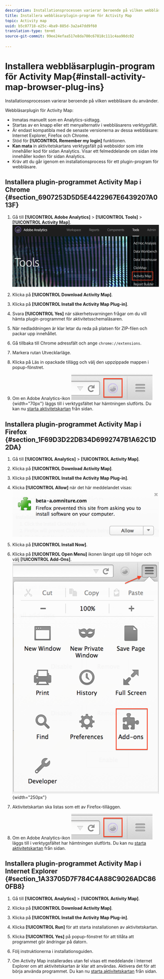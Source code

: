 ```yaml
---
description: Installationsprocessen varierar beroende på vilken webbläsare du använder.
title: Installera webbläsarplugin-program för Activity Map
topic: Activity map
uuid: b5c07718-e25c-4ba9-885d-3a2a47dd9f60
translation-type: tm+mt
source-git-commit: 99ee24efaa517e8da700c67818c111c4aa90dc02

---
```



# Installera webbläsarplugin-program för Activity Map{#install-activity-map-browser-plug-ins}

Installationsprocessen varierar beroende på vilken webbläsare du använder.

Webbläsarplugin för Activity Map:

* Inmatas manuellt som en Analytics-sidtagg.
* Startas av en knapp eller ett menyalternativ i webbläsarens verktygsfält.
* Är endast kompatibla med de senaste versionerna av dessa webbläsare: Internet Explorer, Firefox och Chrome.
* Stöd för **[!UICONTROL Remember my login]** funktionen.
* **Kan mata** in aktivitetskartans verktygsfält på webbsidor som inte innehåller kod för sidan Analytics. Visar ett felmeddelande om sidan inte innehåller koden för sidan Analytics.
* Kräv att du går igenom en installationsprocess för ett plugin-program för webbläsare.

## Installera plugin-programmet Activity Map i Chrome {#section_6907253D5D5E4422967E6439207A013F}

1. Gå till **[!UICONTROL Adobe Analytics]** > **[!UICONTROL Tools]** > **[!UICONTROL Activity Map]**.  ![](assets/install_am.png)

1. Klicka på **[!UICONTROL Download Activity Map]**.
1. Klicka på **[!UICONTROL Install the Activity Map Plug-in]**.
1. Svara **[!UICONTROL Yes]** när säkerhetsvarningen frågar om du vill hämta plugin-programmet för aktivitetsschemaläsaren.
1. När nedladdningen är klar letar du reda på platsen för ZIP-filen och packar upp innehållet.
1. Gå tillbaka till Chrome adressfält och ange `chrome://extensions`.
1. Markera rutan Utvecklarläge.
1. Klicka på Läs in opackade tillägg och välj den uppzippade mappen i popup-fönstret.
1. Om en Adobe Analytics-ikon ![](assets/an_icon.png){width=&quot;70px&quot;} läggs till i verktygsfältet har hämtningen slutförts. Du kan nu [starta aktivitetskartan](/help/analyze/activity-map/activitymap-getting-started/activitymap-getting-started-users/activitymap-launch.md) från sidan.

## Installera plugin-programmet Activity Map i Firefox {#section_1F69D3D22DB34D6992747B1A62C1D2DA}

1. Gå till **[!UICONTROL Analytics]** > **[!UICONTROL Activity Map]**.

1. Klicka på **[!UICONTROL Download Activity Map]**.
1. Klicka på **[!UICONTROL Install the Activity Map Plug-in]**.
1. Klicka **[!UICONTROL Allow]** när det här meddelandet visas: ![](assets/firefox_install2.png)

1. Klicka på **[!UICONTROL Install Now]**.
1. Klicka på **[!UICONTROL Open Menu]** ikonen längst upp till höger och välj **[!UICONTROL Add-Ons]**. ![](assets/firefox_install3.png){width=&quot;250px&quot;}

1. Aktivitetskartan ska listas som ett av Firefox-tilläggen.
1. Om en Adobe Analytics-ikon ![](assets/an_icon.png) läggs till i verktygsfältet har hämtningen slutförts. Du kan nu [starta aktivitetskartan](/help/analyze/activity-map/activitymap-getting-started/activitymap-getting-started-users/activitymap-launch.md) från sidan.

## Installera plugin-programmet Activity Map i Internet Explorer {#section_1A33705D7F784C4A88C9026ADC860FB8}

1. Gå till **[!UICONTROL Analytics]** > **[!UICONTROL Activity Map]**.

1. Klicka på **[!UICONTROL Download Activity Map]**.
1. Klicka på **[!UICONTROL Install the Activity Map Plug-in]**.
1. Klicka **[!UICONTROL Run]** för att starta installationen av aktivitetskartan.
1. Klicka **[!UICONTROL Yes]** på popup-fönstret för att tillåta att programmet gör ändringar på datorn.
1. Följ instruktionerna i installationsguiden.
1. Om Activity Map installerades utan fel visas ett meddelande i Internet Explorer om att aktivitetskartan är klar att användas. Aktivera det för att börja använda programmet. Du kan nu [starta aktivitetskartan](/help/analyze/activity-map/activitymap-getting-started/activitymap-getting-started-users/activitymap-launch.md) från sidan.
